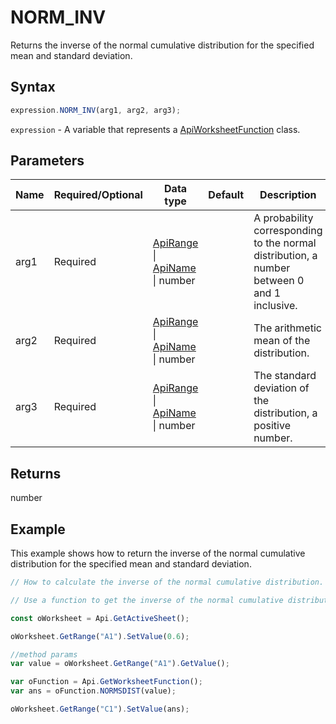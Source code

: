 # NORM_INV

Returns the inverse of the normal cumulative distribution for the specified mean and standard deviation.

## Syntax

```javascript
expression.NORM_INV(arg1, arg2, arg3);
```

`expression` - A variable that represents a [ApiWorksheetFunction](../ApiWorksheetFunction.md) class.

## Parameters

| **Name** | **Required/Optional** | **Data type** | **Default** | **Description** |
| ------------- | ------------- | ------------- | ------------- | ------------- |
| arg1 | Required | [ApiRange](../../ApiRange/ApiRange.md) \| [ApiName](../../ApiName/ApiName.md) \| number |  | A probability corresponding to the normal distribution, a number between 0 and 1 inclusive. |
| arg2 | Required | [ApiRange](../../ApiRange/ApiRange.md) \| [ApiName](../../ApiName/ApiName.md) \| number |  | The arithmetic mean of the distribution. |
| arg3 | Required | [ApiRange](../../ApiRange/ApiRange.md) \| [ApiName](../../ApiName/ApiName.md) \| number |  | The standard deviation of the distribution, a positive number. |

## Returns

number

## Example

This example shows how to return the inverse of the normal cumulative distribution for the specified mean and standard deviation.

```javascript editor-xlsx
// How to calculate the inverse of the normal cumulative distribution.

// Use a function to get the inverse of the normal cumulative distribution with a mean and standard deviation.

const oWorksheet = Api.GetActiveSheet();

oWorksheet.GetRange("A1").SetValue(0.6);

//method params
var value = oWorksheet.GetRange("A1").GetValue();

var oFunction = Api.GetWorksheetFunction();
var ans = oFunction.NORMSDIST(value);

oWorksheet.GetRange("C1").SetValue(ans);

```
